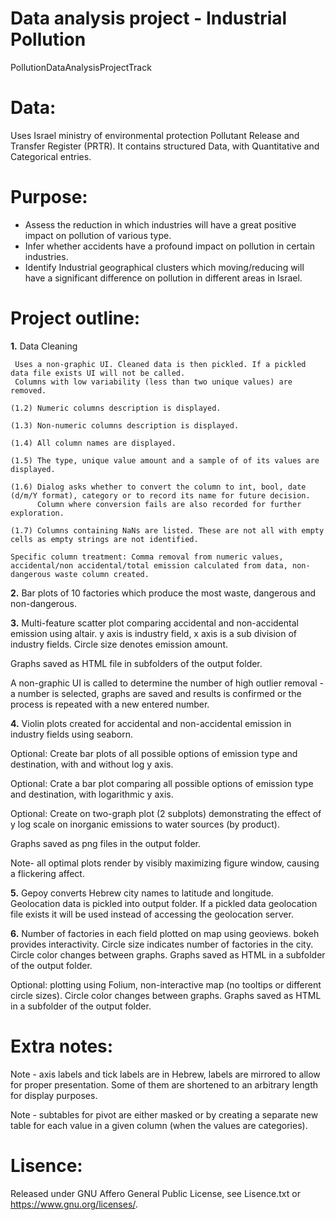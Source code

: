 # Data analysis project - Industrial Pollution

PollutionDataAnalysisProjectTrack




# Data:
Uses Israel ministry of environmental protection Pollutant Release and Transfer Register (PRTR).
It contains structured Data, with Quantitative and Categorical entries.




# Purpose:

* Assess the reduction in which industries will have a great positive impact on pollution of various type.
* Infer whether accidents have a profound impact on pollution in certain industries.
* Identify Industrial geographical clusters which moving/reducing will have a significant difference on pollution in different areas in Israel.




# Project outline:

**1.** Data Cleaning

     Uses a non-graphic UI. Cleaned data is then pickled. If a pickled data file exists UI will not be called.
     Columns with low variability (less than two unique values) are removed.
     
    (1.2) Numeric columns description is displayed. 
    
    (1.3) Non-numeric columns description is displayed. 
    
    (1.4) All column names are displayed.
    
    (1.5) The type, unique value amount and a sample of of its values are displayed. 
    
    (1.6) Dialog asks whether to convert the column to int, bool, date (d/m/Y format), category or to record its name for future decision. 
          Column where conversion fails are also recorded for further exploration.
          
    (1.7) Columns containing NaNs are listed. These are not all with empty cells as empty strings are not identified.
 
    Specific column treatment: Comma removal from numeric values, accidental/non accidental/total emission calculated from data, non-dangerous waste column created. 
 
 
  
**2.** Bar plots of 10 factories which produce the most waste, dangerous and non-dangerous.


**3.** Multi-feature scatter plot comparing accidental and non-accidental emission using altair. y axis is industry field, x axis is a sub division of industry fields. Circle size denotes emission amount. 

Graphs saved as HTML file in subfolders of the output folder.

A non-graphic UI is called to determine the number of high outlier removal - a number is selected, graphs are saved and results is confirmed or the process is repeated with a new entered number.



**4.** Violin plots created for accidental and non-accidental emission in industry fields using seaborn. 

Optional: Create bar plots of all possible options of emission type and destination, with and without log y axis. 

Optional: Crate a bar plot comparing all possible options of emission type and destination, with logarithmic y axis. 

Optional: Create on two-graph plot (2 subplots) demonstrating the effect of y log scale on inorganic emissions to water sources (by product). 

Graphs saved as png files in the output folder.

Note- all optimal plots render by visibly maximizing figure window, causing a flickering affect. 



**5.** Gepoy converts Hebrew city names to latitude and longitude. Geolocation data is pickled into output folder. If a pickled data geolocation file exists it will be used instead of accessing the geolocation server.


**6.** Number of factories in each field plotted on map using geoviews. bokeh provides interactivity. Circle size indicates number of factories in the city. Circle color changes between graphs. Graphs saved as HTML in a subfolder of the output folder.

Optional: plotting using Folium, non-interactive map (no tooltips or different circle sizes). Circle color changes between graphs. Graphs saved as HTML in a    subfolder of the output folder.

# Extra notes:

Note - axis labels and tick labels are in Hebrew, labels are mirrored to allow for proper presentation. Some of them are shortened to an arbitrary length for display purposes.

Note - subtables for pivot are either masked or by creating a separate new table for each value in a given column (when the values are categories).


# Lisence:
Released under GNU Affero General Public License, see Lisence.txt or <https://www.gnu.org/licenses/>.

